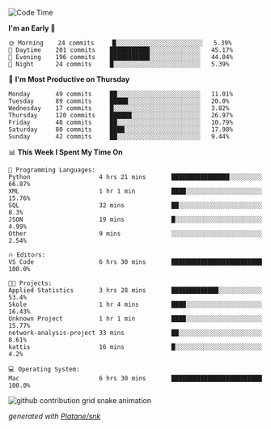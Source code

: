 <!--START_SECTION:waka-->
![Code Time](http://img.shields.io/badge/Code%20Time-230%20hrs%2044%20mins-blue)

**I'm an Early 🐤** 

```text
🌞 Morning    24 commits     █░░░░░░░░░░░░░░░░░░░░░░░░   5.39% 
🌆 Daytime    201 commits    ███████████░░░░░░░░░░░░░░   45.17% 
🌃 Evening    196 commits    ███████████░░░░░░░░░░░░░░   44.04% 
🌙 Night      24 commits     █░░░░░░░░░░░░░░░░░░░░░░░░   5.39%

```
📅 **I'm Most Productive on Thursday** 

```text
Monday       49 commits     ██░░░░░░░░░░░░░░░░░░░░░░░   11.01% 
Tuesday      89 commits     █████░░░░░░░░░░░░░░░░░░░░   20.0% 
Wednesday    17 commits     █░░░░░░░░░░░░░░░░░░░░░░░░   3.82% 
Thursday     120 commits    ██████░░░░░░░░░░░░░░░░░░░   26.97% 
Friday       48 commits     ██░░░░░░░░░░░░░░░░░░░░░░░   10.79% 
Saturday     80 commits     ████░░░░░░░░░░░░░░░░░░░░░   17.98% 
Sunday       42 commits     ██░░░░░░░░░░░░░░░░░░░░░░░   9.44%

```


📊 **This Week I Spent My Time On** 

```text
💬 Programming Languages: 
Python                   4 hrs 21 mins       ████████████████░░░░░░░░░   66.87% 
XML                      1 hr 1 min          ████░░░░░░░░░░░░░░░░░░░░░   15.76% 
SQL                      32 mins             ██░░░░░░░░░░░░░░░░░░░░░░░   8.3% 
JSON                     19 mins             █░░░░░░░░░░░░░░░░░░░░░░░░   4.99% 
Other                    9 mins              ░░░░░░░░░░░░░░░░░░░░░░░░░   2.54%

🔥 Editors: 
VS Code                  6 hrs 30 mins       █████████████████████████   100.0%

🐱‍💻 Projects: 
Applied Statistics       3 hrs 28 mins       █████████████░░░░░░░░░░░░   53.4% 
Skole                    1 hr 4 mins         ████░░░░░░░░░░░░░░░░░░░░░   16.43% 
Unknown Project          1 hr 1 min          ████░░░░░░░░░░░░░░░░░░░░░   15.77% 
network-analysis-project 33 mins             ██░░░░░░░░░░░░░░░░░░░░░░░   8.61% 
kattis                   16 mins             █░░░░░░░░░░░░░░░░░░░░░░░░   4.2%

💻 Operating System: 
Mac                      6 hrs 30 mins       █████████████████████████   100.0%

```


<!--END_SECTION:waka-->


<!--Snake Game-->
![github contribution grid snake animation](https://raw.githubusercontent.com/viggo-gascou/viggo-gascou/output/github-contribution-grid-snake.svg)

_generated with [Platane/snk](https://github.com/Platane/snk)_
<!--Snake Game-->

